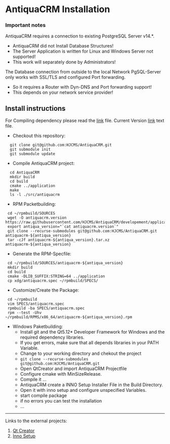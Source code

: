 # AntiquaCRM Installation

### Important notes

AntiquaCRM requires a connection to existing PostgreSQL Server v14.*.
  - AntiquaCRM did not Install Database Structures!
  - The Server Application is written for Linux and Windows Server not supported!
  - This work will separately done by Administrators!

The Database connection from outside to the local Network PgSQL-Server only works with SSL/TLS and configured Port forwarding.
  - So it requires a Router with Dyn-DNS and Port forwarding support!
  - This depends on your network service provider!

## Install instructions

For Compiling dependency please read the [link](PACKETBUILDERS.md) file.
Current Version [link](application/version.txt) text file.

- Checkout this repository:
```
  git clone git@github.com:HJCMS/AntiquaCRM.git
  git submodule init
  git submodule update
```

- Compile AntiquaCRM project:
```
  cd AntiquaCRM
  mkdir build
  cd build
  cmake ../application
  make
  ls -l ./src/antiquacrm
```

- RPM Packetbuilding:
```
 cd ~/rpmbuild/SOURCES
 wget -O antiquacrm.version https://raw.githubusercontent.com/HJCMS/AntiquaCRM/developement/application/version.txt
 export antiqua_version="`cat antiquacrm.version`"
 git clone --recurse-submodules git@github.com:HJCMS/AntiquaCRM.git antiquacrm-${antiqua_version}
 tar -cJf antiquacrm-${antiqua_version}.tar.xz antiquacrm-${antiqua_version}
```

  - Generate the RPM-Specfile:
```
 cd ~/rpmbuild/SOURCES/antiquacrm-${antiqua_version}
 mkdir build
 cd build
 cmake -DLIB_SUFFIX:STRING=64 ../application
 cp xdg/antiquacrm.spec ~/rpmbuild/SPECS/
```

  - Customize/Create the Package:
```
 cd ~/rpmbuild
 vim SPECS/antiquacrm.spec
 rpmbuild -ba SPECS/antiquacrm.spec
 rpm --test -Uhv ~/rpmbuild/RPMS/x86_64/antiquacrm-${antiqua_version}.rpm
```

- Windows Paketbuilding:
  - Install git and the Qt5.12* Developer Framework for Windows and the required dependency libraries.
  - If you get errors, make sure that all depends libraries in your PATH Variable.
  - Change to your working directory and chekout the project
  - `git clone --recurse-submodules git@github.com:HJCMS/AntiquaCRM.git`
  - Open QtCreator and import AntiquaCRM Projectfile
  - Configure cmake with MinSizeRelease.
  - Compile it ...
  - AntiquaCRM create a INNO Setup Installer File in the Build Directory.
  - Open it with inno setup and configure unspecified Variables.
  - start compile package
  - if no errors you can test the installation
  - ...

---

Links to the external projects:

1. <a href="https://www.qt.io/product/development-tools">Qt Creator</a>
2. <a href="https://jrsoftware.org/isinfo.php">Inno Setup</a>
